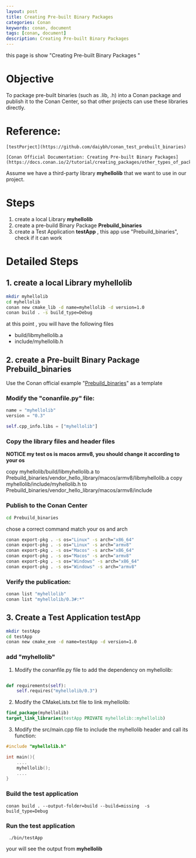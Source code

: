 ```yaml
---
layout: post
title: Creating Pre-built Binary Packages
categories: Conan
keywords: conan, document
tags: [conan, document]
description: Creating Pre-built Binary Packages
---
```


this page is show "Creating Pre-built Binary Packages "

# Objective

To package pre-built binaries (such as .lib, .h) into a Conan package and publish it to the Conan Center, so that other projects can use these libraries directly.


<!--more-->
# Reference:

    [testPorject](https://github.com/daiybh/conan_test_prebuilt_binaries)

    [Conan Official Documentation: Creating Pre-built Binary Packages](https://docs.conan.io/2/tutorial/creating_packages/other_types_of_packages/package_prebuilt_binaries.html)

Assume we have a third-party library **myhellolib** that we want to use in our project.


# Steps

1. create a  local Library  **myhellolib**
2. create a pre-build Binary Package  **Prebuild_binaries**
3. create a Test Application **testApp** , this app use "Prebuild_binaries", check if it can work


# Detailed Steps

## 1. create a  local Library  **myhellolib**

```sh
mkdir myhellolib
cd myhellolib
conan new cmake_lib -d name=myhellolib -d version=1.0
conan build . -s build_type=Debug
```
at this point , you will have the following files

- build/libmyhellolib.a
- include/myhellolib.h

## 2. create a Pre-built Binary Package **Prebuild_binaries**

Use the Conan official example  "[Prebuild_binaries](https://github.com/conan-io/examples2/tree/main/tutorial/creating_packages/other_packages/prebuilt_binaries)" as a template

### Modify the  "conanfile.py" file:

```python
name = "myhellolib"
version = "0.3"

self.cpp_info.libs = ["myhellolib"]
```

### Copy the library files and header files

**NOTICE  my test os is macos armv8, you should change it according to your os**

copy myhellolib/build/libmyhellolib.a to Prebuild_binaries/vendor_hello_library/macos/armv8/libmyhellolib.a
copy myhellolib/include/myhellolib.h to Prebuild_binaries/vendor_hello_library/macos/armv8/include

### Publish to  the  Conan Center

```sh    
cd Prebuild_binaries 
```

chose a correct command match your os  and arch

```sh
conan export-pkg . -s os="Linux" -s arch="x86_64"
conan export-pkg . -s os="Linux" -s arch="armv8"
conan export-pkg . -s os="Macos" -s arch="x86_64"
conan export-pkg . -s os="Macos" -s arch="armv8"
conan export-pkg . -s os="Windows" -s arch="x86_64"
conan export-pkg . -s os="Windows" -s arch="armv8"
```
    
### Verify the publication:

```sh
conan list "myhellolib"
conan list "myhellolib/0.3#:*"
```

## 3. Create a Test Application **testApp**

```sh
mkdir testApp
cd testApp
conan new cmake_exe -d name=testApp -d version=1.0
```

### add "myhellolib"

1. Modify the conanfile.py file to add the dependency on myhellolib:

``` python

def requirements(self):
    self.requires("myhellolib/0.3")
```        
2. Modify the CMakeLists.txt file to link myhellolib:

```cmake
find_package(myhellolib)
target_link_libraries(testApp PRIVATE myhellolib::myhellolib)
```
     
3. Modify the src/main.cpp file to include the myhellolib header and call its function:

```cpp
#include "myhellolib.h"

int main(){ 
    ....
    myhellolib();
    ....
}
```
    
### Build the test application

    conan build . --output-folder=build --build=missing  -s build_type=Debug
     
     
### Run the test application

     ./bin/testApp
     
your will see the output from **myhellolib**